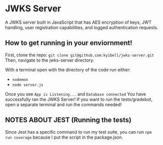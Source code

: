 # JWKS Server

A JWKS server built in JavaScript that has AES encryption of keys, JWT handling, user registration capabilities, and logged authentication requests.


## How to get running in your enviornment!

First, clone the repo:
`git clone git@github.com:kyibell/jwks-server.git`
Then, navigate to the jwks-server directory.

With a terminal open with the directory of the code run either:
- `nodemon`
- `node server.js`

Once you see `App is Listening...` and `Database connected` You have successfully ran the JWKS Server!
If you want to run the tests/gradebot, open a separate terminal and run the commands needed!

## NOTES ABOUT JEST (Running the tests)

Since Jest has a specific command to run my test suite, you can run `npm run coverage` because I put the script in the package.json.
